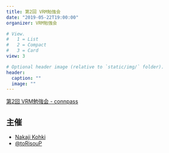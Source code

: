 ```yaml
---
title: 第2回 VRM勉強会
date: "2019-05-22T19:00:00"
organizer: VRM勉強会

# View.
#   1 = List
#   2 = Compact
#   3 = Card
view: 3

# Optional header image (relative to `static/img/` folder).
header:
  caption: ""
  image: ""
---
```


[第2回 VRM勉強会 - connpass](https://vrm.connpass.com/event/122165/)

## 主催

- [Nakaji Kohki](https://nkjzm.github.io)
- [@toRisouP](https://twitter.com/toRisouP)
